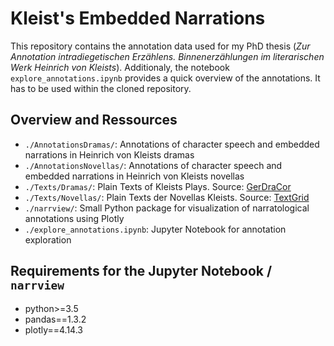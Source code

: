 # Kleist's Embedded Narrations
This repository contains the annotation data used for my PhD thesis
(*Zur Annotation intradiegetischen Erzählens. Binnenerzählungen im literarischen Werk Heinrich von Kleists*).
Additionaly, the notebook `explore_annotations.ipynb` provides a quick overview of the annotations.
It has to be used within the cloned repository.

## Overview and Ressources
- `./AnnotationsDramas/`: Annotations of character speech and embedded narrations in Heinrich von Kleists dramas
- `./AnnotationsNovellas/`: Annotations of character speech and embedded narrations in Heinrich von Kleists novellas
- `./Texts/Dramas/`: Plain Texts of Kleists Plays. Source: [GerDraCor](https://dracor.org/ger)
- `./Texts/Novellas/`: Plain Texts der Novellas Kleists. Source: [TextGrid](https://textgrid.de/de/digitale-bibliothek)
- `./narrview/`: Small Python package for visualization of narratological annotations using Plotly
- `./explore_annotations.ipynb`: Jupyter Notebook for annotation exploration


## Requirements for the Jupyter Notebook / `narrview`
- python>=3.5
- pandas==1.3.2
- plotly==4.14.3